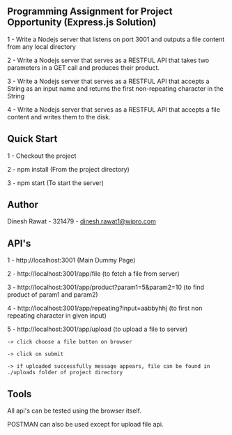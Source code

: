 ## Programming Assignment for Project Opportunity (Express.js Solution)

1 - Write a Nodejs server that listens on port 3001 and outputs a file content from any local directory

2 - Write a Nodejs server that serves as a RESTFUL API that takes two parameters in a GET call and produces their product.
 
3 - Write a Nodejs server that serves as a RESTFUL  API that accepts a String as an input name and returns the first 
    non-repeating character in the String

4 - Write a Nodejs server that serves as a RESTFUL  API that accepts a file content and writes them to the disk.

## Quick Start

1 - Checkout the project

2 - npm install (From the project directory)

3 - npm start (To start the server)

## Author

Dinesh Rawat - 321479 - dinesh.rawat1@wipro.com

## API's

1 - http://localhost:3001 (Main Dummy Page)

2 - http://localhost:3001/app/file (to fetch a file from server)

3 - http://localhost:3001/app/product?param1=5&param2=10 (to find product of param1 and param2)

4 - http://localhost:3001/app/repeating?input=aabbyhhj (to first non repeating character in given input)

5 - http://localhost:3001/app/upload (to upload a file to server)

    -> click choose a file button on browser
    
    -> click on submit
    
    -> if uploaded successfully message appears, file can be found in ./uploads folder of project directory


## Tools

All api's can be tested using the browser itself.

POSTMAN can also be used except for upload file api.
